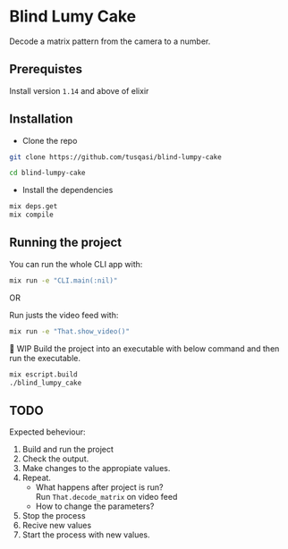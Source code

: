 # Blind Lumy Cake

Decode a matrix pattern from the camera to a number.

## Prerequistes

Install version `1.14` and above of elixir

## Installation

- Clone the repo

```bash
git clone https://github.com/tusqasi/blind-lumpy-cake

cd blind-lumpy-cake
```
- Install the dependencies

```bash
mix deps.get 
mix compile
```

## Running the project

You can run the whole CLI app with:
```bash
mix run -e "CLI.main(:nil)"
```
OR 

Run justs the video feed with:
```bash
mix run -e "That.show_video()"
```


🚧 WIP
Build the project into an executable with below command and then run the executable.
```bash
mix escript.build
./blind_lumpy_cake
```


## TODO
Expected beheviour:
1. Build and run the project
2. Check the output.
3. Make changes to the appropiate values.
4. Repeat.
    - What happens after project is run?   
        Run `That.decode_matrix` on video feed
    - How to change the parameters?
1. Stop the process
2. Recive new values
3. Start the process with new values.

